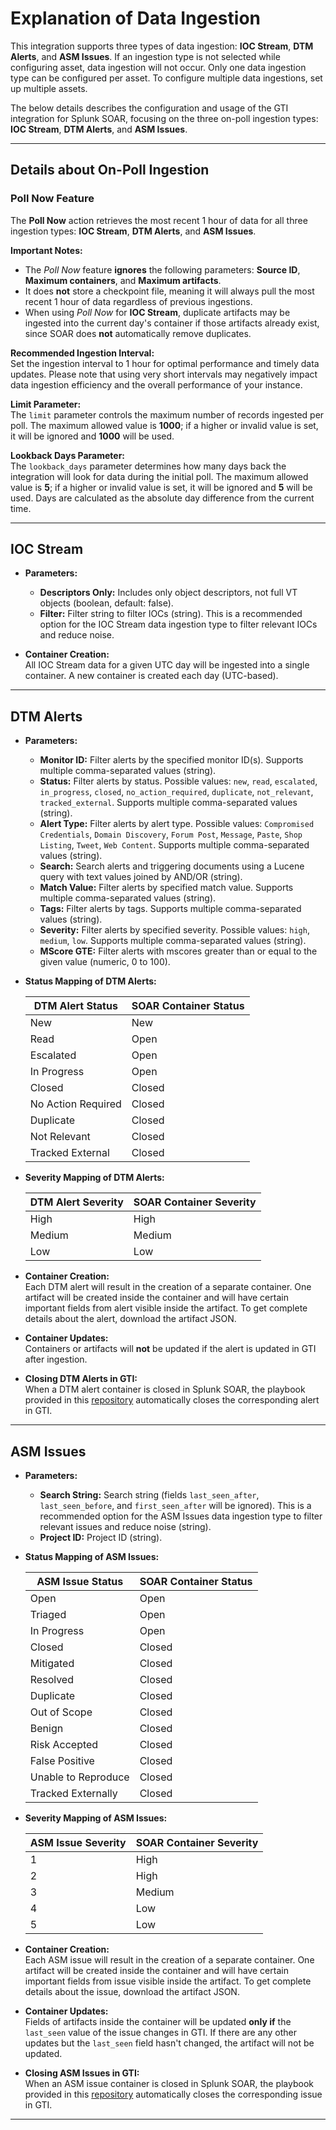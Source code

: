 # Explanation of Data Ingestion

This integration supports three types of data ingestion: **IOC Stream**, **DTM Alerts**, and **ASM Issues**. If an ingestion type is not selected while configuring asset, data ingestion will not occur. Only one data ingestion type can be configured per asset. To configure multiple data ingestions, set up multiple assets.

The below details describes the configuration and usage of the GTI integration for Splunk SOAR, focusing on the three on-poll ingestion types: **IOC Stream**, **DTM Alerts**, and **ASM Issues**.

---

## Details about On-Poll Ingestion

### Poll Now Feature

The **Poll Now** action retrieves the most recent 1 hour of data for all three ingestion types: **IOC Stream**, **DTM Alerts**, and **ASM Issues**.

**Important Notes:**
- The *Poll Now* feature **ignores** the following parameters: **Source ID**, **Maximum containers**, and **Maximum artifacts**.
- It does **not** store a checkpoint file, meaning it will always pull the most recent 1 hour of data regardless of previous ingestions.
- When using *Poll Now* for **IOC Stream**, duplicate artifacts may be ingested into the current day's container if those artifacts already exist, since SOAR does **not** automatically remove duplicates.


**Recommended Ingestion Interval:**  
  Set the ingestion interval to 1 hour for optimal performance and timely data updates. Please note that using very short intervals may negatively impact data ingestion efficiency and the overall performance of your instance. 

**Limit Parameter:**  
  The `limit` parameter controls the maximum number of records ingested per poll. The maximum allowed value is **1000**; if a higher or invalid value is set, it will be ignored and **1000** will be used.

**Lookback Days Parameter:**  
  The `lookback_days` parameter determines how many days back the integration will look for data during the initial poll. The maximum allowed value is **5**; if a higher or invalid value is set, it will be ignored and **5** will be used. Days are calculated as the absolute day difference from the current time.

---

## IOC Stream

- **Parameters:**
  - **Descriptors Only:** Includes only object descriptors, not full VT objects (boolean, default: false).
  - **Filter:** Filter string to filter IOCs (string). This is a recommended option for the IOC Stream data ingestion type to filter relevant IOCs and reduce noise.

- **Container Creation:**  
  All IOC Stream data for a given UTC day will be ingested into a single container. A new container is created each day (UTC-based).
---

## DTM Alerts

- **Parameters:**
  - **Monitor ID:** Filter alerts by the specified monitor ID(s). Supports multiple comma-separated values (string).
  - **Status:** Filter alerts by status. Possible values: `new`, `read`, `escalated`, `in_progress`, `closed`, `no_action_required`, `duplicate`, `not_relevant`, `tracked_external`. Supports multiple comma-separated values (string).
  - **Alert Type:** Filter alerts by alert type. Possible values: `Compromised Credentials`, `Domain Discovery`, `Forum Post`, `Message`, `Paste`, `Shop Listing`, `Tweet`, `Web Content`. Supports multiple comma-separated values (string).
  - **Search:** Search alerts and triggering documents using a Lucene query with text values joined by AND/OR (string).
  - **Match Value:** Filter alerts by specified match value. Supports multiple comma-separated values (string).
  - **Tags:** Filter alerts by tags. Supports multiple comma-separated values (string).
  - **Severity:** Filter alerts by specified severity. Possible values: `high`, `medium`, `low`. Supports multiple comma-separated values (string).
  - **MScore GTE:** Filter alerts with mscores greater than or equal to the given value (numeric, 0 to 100).

- **Status Mapping of DTM Alerts:**

  | DTM Alert Status      | SOAR Container Status |
  |----------------------|----------------------|
  | New                  | New                  |
  | Read                 | Open                 |
  | Escalated            | Open                 |
  | In Progress          | Open                 |
  | Closed               | Closed               |
  | No Action Required   | Closed               |
  | Duplicate            | Closed               |
  | Not Relevant         | Closed               |
  | Tracked External     | Closed               |

- **Severity Mapping of DTM Alerts:**

  | DTM Alert Severity | SOAR Container Severity |
  |--------------------|------------------------|
  | High               | High                   |
  | Medium             | Medium                 |
  | Low                | Low                    |

- **Container Creation:**  
  Each DTM alert will result in the creation of a separate container. One artifact will be created inside the container and will have certain important fields from alert visible inside the artifact. To get complete details about the alert, download the artifact JSON.

- **Container Updates:**  
  Containers or artifacts will **not** be updated if the alert is updated in GTI after ingestion.

- **Closing DTM Alerts in GTI:**  
  When a DTM alert container is closed in Splunk SOAR, the playbook provided in this [repository](https://github.com/virusTotal/gti-soar-playbooks/tree/main/Splunk%20SOAR) automatically closes the corresponding alert in GTI.

---

## ASM Issues

- **Parameters:**
  - **Search String:** Search string (fields `last_seen_after`, `last_seen_before`, and `first_seen_after` will be ignored). This is a recommended option for the ASM Issues data ingestion type to filter relevant issues and reduce noise (string).
  - **Project ID:** Project ID (string).

- **Status Mapping of ASM Issues:**

  | ASM Issue Status     | SOAR Container Status |
  |---------------------|----------------------|
  | Open                | Open                 |
  | Triaged             | Open                 |
  | In Progress         | Open                 |
  | Closed              | Closed               |
  | Mitigated           | Closed               |
  | Resolved            | Closed               |
  | Duplicate           | Closed               |
  | Out of Scope        | Closed               |
  | Benign              | Closed               |
  | Risk Accepted       | Closed               |
  | False Positive      | Closed               |
  | Unable to Reproduce | Closed               |
  | Tracked Externally  | Closed               |

- **Severity Mapping of ASM Issues:**

  | ASM Issue Severity | SOAR Container Severity |
  |--------------------|------------------------|
  | 1                  | High                   |
  | 2                  | High                   |
  | 3                  | Medium                 |
  | 4                  | Low                    |
  | 5                  | Low                    |

- **Container Creation:**  
  Each ASM issue will result in the creation of a separate container. One artifact will be created inside the container and will have certain important fields from issue visible inside the artifact. To get complete details about the issue, download the artifact JSON.

- **Container Updates:**  
  Fields of artifacts inside the container will be updated **only if** the `last_seen` value of the issue changes in GTI. If there are any other updates but the `last_seen` field hasn't changed, the artifact will not be updated.

- **Closing ASM Issues in GTI:**  
  When an ASM issue container is closed in Splunk SOAR, the playbook provided in this [repository](https://github.com/virusTotal/gti-soar-playbooks/tree/main/Splunk%20SOAR) automatically closes the corresponding issue in GTI.

---
